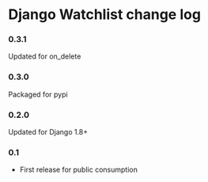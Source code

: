 # Django Watchlist change log

### 0.3.1
Updated for on_delete

### 0.3.0
Packaged for pypi

### 0.2.0
Updated for Django 1.8+

### 0.1
* First release for public consumption
